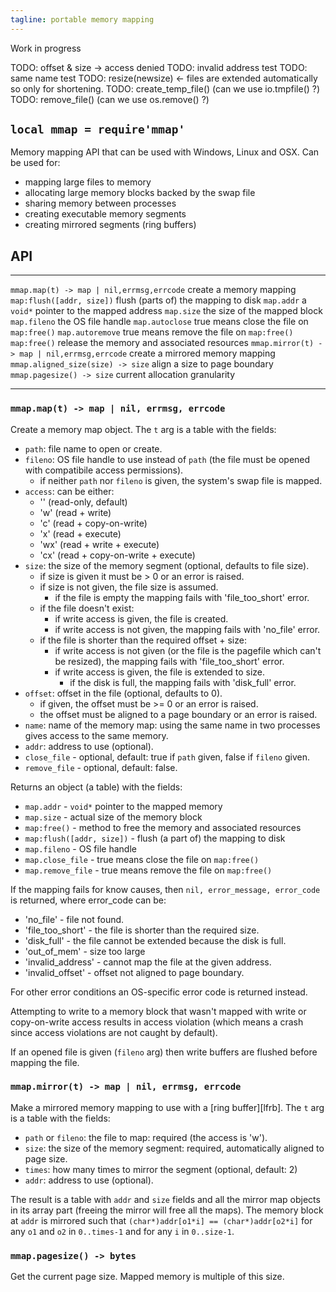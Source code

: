```yaml
---
tagline: portable memory mapping
---
```


<warn>Work in progress</warn>


TODO: offset & size -> access denied
TODO: invalid address test
TODO: same name test
TODO: resize(newsize) <- files are extended automatically so only for shortening.
TODO: create_temp_file() (can we use io.tmpfile() ?)
TODO: remove_file() (can we use os.remove() ?)


## `local mmap = require'mmap'`

Memory mapping API that can be used with Windows, Linux and OSX.
Can be used for:

  * mapping large files to memory
  * allocating large memory blocks backed by the swap file
  * sharing memory between processes
  * creating executable memory segments
  * creating mirrored segments (ring buffers)


## API

----------------------------------------------- ------------------------------
`mmap.map(t) -> map | nil,errmsg,errcode`       create a memory mapping
`map:flush([addr, size])`                       flush (parts of) the mapping to disk
`map.addr`                                      a `void*` pointer to the mapped address
`map.size`                                      the size of the mapped block
`map.fileno`                                    the OS file handle
`map.autoclose`                                 true means close the file on `map:free()`
`map.autoremove`                                true means remove the file on `map:free()`
`map:free()`                                    release the memory and associated resources
`mmap.mirror(t) -> map | nil,errmsg,errcode`    create a mirrored memory mapping
`mmap.aligned_size(size) -> size`               align a size to page boundary
`mmap.pagesize() -> size`                       current allocation granularity
----------------------------------------------- ------------------------------

### `mmap.map(t) -> map | nil, errmsg, errcode`

Create a memory map object. The `t` arg is a table with the fields:

* `path`: file name to open or create.
* `fileno`: OS file handle to use instead of `path` (the file must be opened
	with compatibile access permissions).
	* if neither `path` nor `fileno` is given, the system's swap file is mapped.
* `access`: can be either:
	* '' (read-only, default)
	* 'w' (read + write)
	* 'c' (read + copy-on-write)
	* 'x' (read + execute)
	* 'wx' (read + write + execute)
	* 'cx' (read + copy-on-write + execute)
* `size`: the size of the memory segment (optional, defaults to file size).
	* if size is given it must be > 0 or an error is raised.
	* if size is not given, the file size is assumed.
		* if the file is empty the mapping fails with 'file_too_short' error.
	* if the file doesn't exist:
		* if write access is given, the file is created.
		* if write access is not given, the mapping fails with 'no_file' error.
	* if the file is shorter than the required offset + size:
		* if write access is not given (or the file is the pagefile which
		can't be resized), the mapping fails with 'file_too_short' error.
		* if write access is given, the file is extended to size.
			* if the disk is full, the mapping fails with 'disk_full' error.
* `offset`: offset in the file (optional, defaults to 0).
	* if given, the offset must be >= 0 or an error is raised.
	* the offset must be aligned to a page boundary or an error is raised.
* `name`: name of the memory map: using the same name in two processes gives
access to the same memory.
* `addr`: address to use (optional).
* `close_file` - optional, default: true if `path` given, false if `fileno` given.
* `remove_file` - optional, default: false.

Returns an object (a table) with the fields:

* `map.addr` - `void*` pointer to the mapped memory
* `map.size` - actual size of the memory block
* `map:free()` - method to free the memory and associated resources
* `map:flush([addr, size])` - flush (a part of) the mapping to disk
* `map.fileno` - OS file handle
* `map.close_file` - true means close the file on `map:free()`
* `map.remove_file` - true means remove the file on `map:free()`

If the mapping fails for know causes, then `nil, error_message, error_code`
is returned, where error_code can be:

* 'no_file' - file not found.
* 'file_too_short' - the file is shorter than the required size.
* 'disk_full' - the file cannot be extended because the disk is full.
* 'out_of_mem' - size too large
* 'invalid_address' - cannot map the file at the given address.
* 'invalid_offset' - offset not aligned to page boundary.

For other error conditions an OS-specific error code is returned instead.

Attempting to write to a memory block that wasn't mapped with write or
copy-on-write access results in access violation (which means a crash
since access violations are not caught by default).

If an opened file is given (`fileno` arg) then write buffers are flushed
before mapping the file.


### `mmap.mirror(t) -> map | nil, errmsg, errcode`

Make a mirrored memory mapping to use with a [ring buffer][lfrb].
The `t` arg is a table with the fields:

* `path` or `fileno`: the file to map: required (the access is 'w').
* `size`: the size of the memory segment: required, automatically aligned to page size.
* `times`: how many times to mirror the segment (optional, default: 2)
* `addr`: address to use (optional).

The result is a table with `addr` and `size` fields and all the mirror map
objects in its array part (freeing the mirror will free all the maps).
The memory block at `addr` is mirrored such that
`(char*)addr[o1*i] == (char*)addr[o2*i]` for any `o1` and `o2` in
`0..times-1` and for any `i` in `0..size-1`.

### `mmap.pagesize() -> bytes`

Get the current page size. Mapped memory is multiple of this size.
